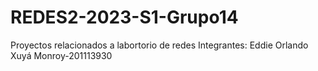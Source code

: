 # REDES2-2023-S1-Grupo14
Proyectos relacionados a labortorio de redes
Integrantes:
Eddie Orlando Xuyá Monroy-201113930
